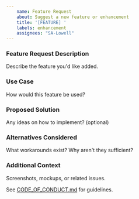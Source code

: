 ```yaml
---
    name: Feature Request
    about: Suggest a new feature or enhancement
    title: '[FEATURE] '
    labels: enhancement
    assignees: "SA-Lowell"
---
```


### Feature Request Description

Describe the feature you'd like added.

### Use Case

How would this feature be used?

### Proposed Solution

Any ideas on how to implement? (optional)

### Alternatives Considered

What workarounds exist? Why aren't they sufficient?

### Additional Context

Screenshots, mockups, or related issues.

See [CODE_OF_CONDUCT.md](https://github.com/SA-Lowell/OrthoScale219/blob/master/.github/CODE_OF_CONDUCT.md) for guidelines.